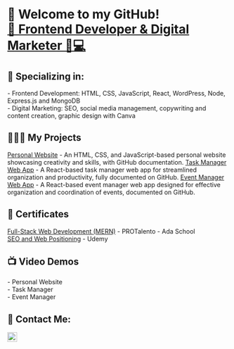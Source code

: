 <h1>👋 Welcome to my GitHub! <br/><a href="https://github.com/Marcetmr">🚀 Frontend Developer & Digital Marketer 🎨💻</a><br>

<h2>🌟 Specializing in:</h2>
  - Frontend Development: HTML, CSS, JavaScript, React, WordPress, Node, Express.js and MongoDB <br>
  - Digital Marketing: SEO, social media management, copywriting and content creation, graphic design with Canva<br>

<h2>👩🏽‍💻 My Projects</h2>
    <a href="#">Personal Website</a> - An HTML, CSS, and JavaScript-based personal website showcasing creativity and skills, with GitHub documentation.
    <a href="#">Task Manager Web App</a> - A React-based task manager web app for streamlined organization and productivity, fully documented on GitHub.
    <a href="#">Event Manager Web App</a> - A React-based event manager web app designed for effective organization and coordination of events, documented on GitHub.

<h2>📄 Certificates </h2>
    <a href="#">Full-Stack Web Development (MERN)</a> - PROTalento - Ada School<br>
    <a href="#">SEO and Web Positioning</a> - Udemy

<h2>📺 Video Demos</h2>
    - Personal Website<br>
    - Task Manager<br>
    - Event Manager<br>

<h2> 🤳 Contact Me:</h2>

[<img align="left" alt="Marcela-Martinez-LinkedIn | LinkedIn" width="22px" src="https://cdn.jsdelivr.net/npm/simple-icons@v3/icons/linkedin.svg" />][linkedin]

[linkedin]: https://www.linkedin.com/in/marcetmr/


